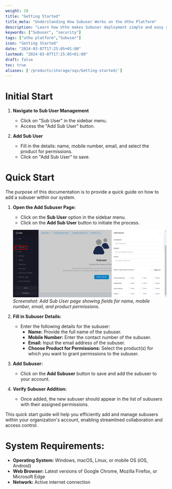 ```yaml
---
weight: 20
title: "Getting Started"
title_meta: "Understanding How Subuser Works on the Utho Platform"
description: "Learn how Utho makes Subuser deployment simple and easy so you easily anticipate your cloud infrastructure costs"
keywords: ["Subuser", "security"]
tags: ["utho platform","Subuser"]
icon: "Getting Started"
date: "2024-03-07T17:25:05+01:00"
lastmod: "2024-03-07T17:25:05+01:00"
draft: false
toc: true
aliases: ['/products/storage/sqs/Getting-started/']
---
```


# Initial Start

1. **Navigate to Sub User Management**
   - Click on "Sub User" in the sidebar menu.
   - Access the "Add Sub User" button.

2. **Add Sub User**
   - Fill in the details: name, mobile number, email, and select the product for permissions.
   - Click on "Add Sub User" to save.


# Quick Start

The purpose of this documentation is to provide a quick guide on how to add a subuser within our system.

1. **Open the Add Subuser Page:**
   - Click on the **Sub User** option in the sidebar menu.
   - Click on the **Add Sub User** button to initiate the process.

   ![Utho-accountManagement](image/Utho-accountManagement.png)
   *Screenshot: Add Sub User page showing fields for name, mobile number, email, and product permissions.*

2. **Fill in Subuser Details:**
   - Enter the following details for the subuser:
     - **Name:** Provide the full name of the subuser.
     - **Mobile Number:** Enter the contact number of the subuser.
     - **Email:** Input the email address of the subuser.
     - **Choose Product for Permissions:** Select the product(s) for which you want to grant permissions to the subuser.

3. **Add Subuser:**
   - Click on the **Add Subuser** button to save and add the subuser to your account.

4. **Verify Subuser Addition:**
   - Once added, the new subuser should appear in the list of subusers with their assigned permissions.

This quick start guide will help you efficiently add and manage subusers within your organization's account, enabling streamlined collaboration and access control.


# System Requirements:

* **Operating System:** Windows, macOS, Linux, or mobile OS (iOS, Android)
* **Web Browser:** Latest versions of Google Chrome, Mozilla Firefox, or Microsoft Edge
* **Network:** Active internet connection
